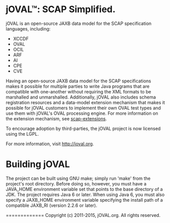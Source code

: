 jOVAL&trade;: SCAP Simplified.
=============

jOVAL is an open-source JAXB data model for the SCAP specification languages, including:
* XCCDF
* OVAL
* OCIL
* ARF
* AI
* CPE
* CVE

Having an open-source JAXB data model for the SCAP specifications makes it possible for multiple parties to write Java programs that are compatible with one-another without requiring the XML formats to be marshalled and unmarshalled. Additionally, jOVAL also includes schema registration resources and a data-model extension mechanism that makes it possible for jOVAL customers to implement their own OVAL test types and use them with jOVAL's OVAL processing engine. For more information on the extension mechanism, see [scap-extensions](scap-extensions).

To encourage adoption by third-parties, the jOVAL project is now licensed using the LGPL.

For more information, visit <http://joval.org>.

Building jOVAL
=============

The project can be built using GNU make; simply run 'make' from the project's root directory. Before doing so, however, you must have a JAVA_HOME environment variable set that points to the base directory of a JDK. The project requires Java 6 or later. When using Java 6, you must also specify a JAXB_HOME environment variable specifying the install path of a compatible JAXB_RI (version 2.2.6 or later).


=============
Copyright (c) 2011-2015, jOVAL.org.  All rights reserved.
